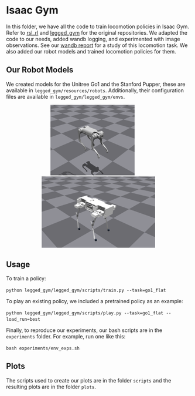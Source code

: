 # Isaac Gym 

In this folder, we have all the code to train locomotion policies in Isaac Gym. 
Refer to [rsl_rl](https://github.com/leggedrobotics/rsl_rl) and [legged_gym](https://github.com/leggedrobotics/legged_gym) for the original repositories. 
We adapted the code to our needs, added wandb logging, and experimented with image observations. 
See our [wandb report](https://wandb.ai/simonchamorro/legged-gym/reports/Legged-Locomotion-Environment-Experiments-in-Isaac-Gym--VmlldzoxODE2MDY0?accessToken=1110hptvwz8q5zo6gfn4cu6w0348hbped21qtljo0huikqchumsp85czyrxlaey6) for a study of this locomotion task.
We also added our robot models and trained locomotion policies for them.


## Our Robot Models

We created models for the Unitree Go1 and the Stanford Pupper, these are available in `legged_gym/resources/robots`. Additionally, their configuration files are available in `legged_gym/legged_gym/envs`.

<p align="center">
  <img src="../imgs/go1-isaac.png" width="230" />
  &nbsp; &nbsp; &nbsp; &nbsp;
  <img src="../imgs/pupper-isaac.png" width="310" /> 
</p>


## Usage

To train a policy:

`python legged_gym/legged_gym/scripts/train.py --task=go1_flat`

To play an existing policy, we included a pretrained policy as an example:

`python legged_gym/legged_gym/scripts/play.py --task=go1_flat --load_run=best`

Finally, to reproduce our experiments, our bash scripts are in the `experiments` folder. For example, run one like this:

`bash experiments/env_exps.sh`

## Plots

The scripts used to create our plots are in the folder `scripts` and the resulting plots are in the folder `plots`.

